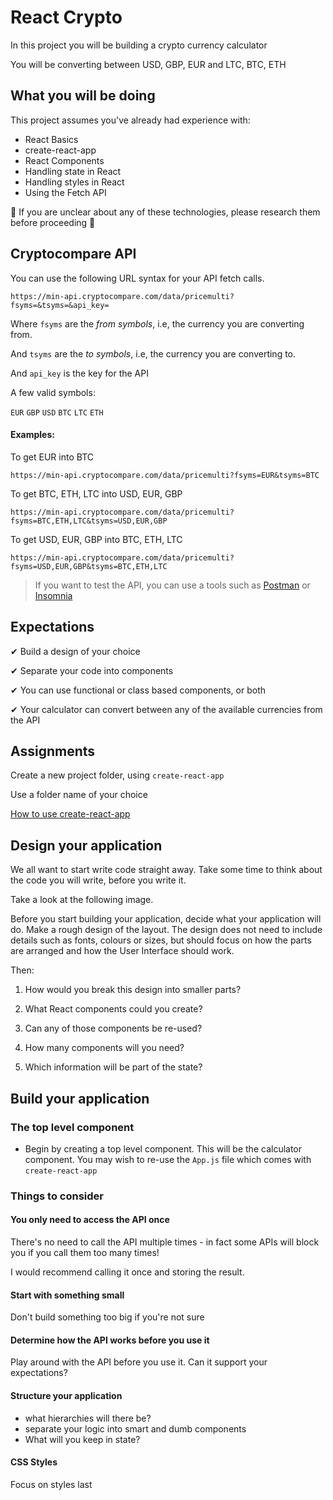 # React Crypto

In this project you will be building a crypto currency calculator

You will be converting between USD, GBP, EUR and LTC, BTC, ETH

## What you will be doing

This project assumes you've already had experience with:

- React Basics
- create-react-app
- React Components
- Handling state in React
- Handling styles in React
- Using the Fetch API

🚨 If you are unclear about any of these technologies, please research them before proceeding 🚨

## Cryptocompare API

You can use the following URL syntax for your API fetch calls.

`https://min-api.cryptocompare.com/data/pricemulti?fsyms=&tsyms=&api_key=`

Where `fsyms` are the *from symbols*, i.e, the currency you are converting from.

And `tsyms` are the *to symbols*, i.e, the currency you are converting to.

And `api_key` is the key for the API

A few valid symbols:

`EUR` `GBP` `USD` `BTC` `LTC` `ETH`


#### Examples:

To get EUR into BTC
```
https://min-api.cryptocompare.com/data/pricemulti?fsyms=EUR&tsyms=BTC
```

To get BTC, ETH, LTC into USD, EUR, GBP
```
https://min-api.cryptocompare.com/data/pricemulti?fsyms=BTC,ETH,LTC&tsyms=USD,EUR,GBP
```

To get USD, EUR, GBP into BTC, ETH, LTC
```
https://min-api.cryptocompare.com/data/pricemulti?fsyms=USD,EUR,GBP&tsyms=BTC,ETH,LTC
```

> If you want to test the API, you can use a tools such as [Postman](https://www.postman.com/) or [Insomnia](https://insomnia.rest/)

## Expectations

✔ Build a design of your choice

✔ Separate your code into components

✔ You can use functional or class based components, or both

✔ Your calculator can convert between any of the available currencies from the API

## Assignments

Create a new project folder, using `create-react-app`

Use a folder name of your choice

[How to use create-react-app](https://reactjs.org/docs/create-a-new-react-app.html#create-react-app)

## Design your application

We all want to start write code straight away. Take some time to think about the code you will write, before you write it.

Take a look at the following image.

Before you start building your application, decide what your application will do. Make a rough design of the layout. The design does not need to include details such as fonts, colours or sizes, but should focus on how the parts are arranged and how the User Interface should work.

Then:

1. How would you break this design into smaller parts?

2. What React components could you create?

3. Can any of those components be re-used?

4. How many components will you need?

5. Which information will be part of the state?

## Build your application

### The top level component

- Begin by creating a top level component. This will be the calculator component. You may wish to re-use the `App.js` file which comes with `create-react-app`

### Things to consider

#### You only need to access the API once

There's no need to call the API multiple times - in fact some APIs will block you if you call them too many times!

I would recommend calling it once and storing the result.

#### Start with something small

Don't build something too big if you're not sure

#### Determine how the API works before you use it

Play around with the API before you use it. Can it support your expectations?

#### Structure your application

- what hierarchies will there be?
- separate your logic into smart and dumb components
- What will you keep in state?

#### CSS Styles

Focus on styles last
